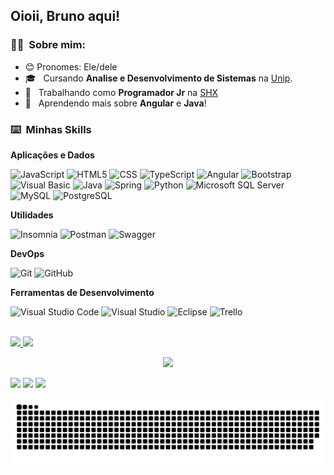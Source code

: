 ## Oioii, Bruno aqui!

<h3> 👨‍🦱 &nbsp;Sobre mim: </h3>

- 😊 Pronomes: Ele/dele
- 🎓 &nbsp; Cursando **Analise e Desenvolvimento de Sistemas** na <a href="https://www.unip.br/">Unip</a>.
- 💼 &nbsp; Trabalhando como **Programador Jr** na <a href="https://shx.com.br/">SHX</a>
- 🌱 &nbsp; Aprendendo mais sobre **Angular** e **Java**!

<h3> ⌨️ &nbsp;Minhas Skills </h3>

**Aplicações e Dados**

![JavaScript](https://img.shields.io/badge/-JavaScript-333333?style=for-the-badge&logo=javascript)
![HTML5](https://img.shields.io/badge/-HTML5-333333?style=for-the-badge&logo=HTML5)
![CSS](https://img.shields.io/badge/-CSS-333333?style=for-the-badge&logo=CSS3&logoColor=1572B6)
![TypeScript](https://img.shields.io/badge/-TypeScript-333333?style=for-the-badge&logo=typescript)
![Angular](https://img.shields.io/badge/-Angular-333333?style=for-the-badge&logo=Angular)
![Bootstrap](https://img.shields.io/badge/Bootstrap-333333?style=for-the-badge&logo=bootstrap&logoColor=white)
![Visual Basic](https://img.shields.io/badge/-Visual%20Basic-333333?style=for-the-badge&logo=visual-studio&logoColor=9d4edd)
![Java](https://img.shields.io/badge/-Java-333333?style=for-the-badge&logo=java)
![Spring](https://img.shields.io/badge/Spring-333333?style=for-the-badge&logo=spring&logoColor=white)
![Python](https://img.shields.io/badge/-Python-333333?style=for-the-badge&logo=python)
![Microsoft SQL Server](https://img.shields.io/badge/-Microsoft%20SQL%20Server-333333?style=for-the-badge&logo=microsoftsqlserver)
![MySQL](https://img.shields.io/badge/-MySQL-333333?style=for-the-badge&logo=mysql)
![PostgreSQL](https://img.shields.io/badge/PostgreSQL-333333?style=for-the-badge&logo=postgresql&logoColor=white)

**Utilidades**

![Insomnia](https://img.shields.io/badge/-Insomnia-333333?style=for-the-badge&logo=insomnia)
![Postman](https://img.shields.io/badge/-Postman-333333?style=for-the-badge&logo=postman)
![Swagger](https://img.shields.io/badge/-Swagger-333333?style=for-the-badge&logo=swagger)

**DevOps**

![Git](https://img.shields.io/badge/-Git-333333?style=for-the-badge&logo=git)
![GitHub](https://img.shields.io/badge/-GitHub-333333?style=for-the-badge&logo=github)

**Ferramentas de Desenvolvimento**

![Visual Studio Code](https://img.shields.io/badge/-Visual%20Studio%20Code-333333?style=for-the-badge&logo=visual-studio-code&logoColor=007ACC)
![Visual Studio](https://img.shields.io/badge/-Visual%20Studio%20-333333?style=for-the-badge&logo=visual-studio&logoColor=007ACC)
![Eclipse](https://img.shields.io/badge/-Eclipse-333333?style=for-the-badge&logo=eclipse&logoColor=007ACC)
![Trello](https://img.shields.io/badge/-Trello-333333?style=for-the-badge&logo=trello&logoColor=007ACC)

<br/>

 <div>
  <a href="https://github.com/Brininhoxd">
  <img height="178em" src="https://github-readme-stats.vercel.app/api?username=Brininhoxd&show_icons=true&theme=dark&include_all_commits=true&count_private=true"/>
  <img height="180em" src="https://github-readme-stats.vercel.app/api/top-langs/?username=Brininhoxd&layout=compact&langs_count=16&theme=dark"/>
<div>
 
 
<p align="center">
  <kbd>
   <img src="https://images6.fanpop.com/image/photos/37500000/Chi-typing-on-a-computer-chis-sweet-home-chis-new-address-37597964-320-240.gif" />
  <kbd/>
</p>

 
<div> 
 
  <a href ="mailto: brunoc.franchini@gmail.com"><img src="https://img.shields.io/badge/Gmail-D14836?style=for-the-badge&logo=gmail&logoColor=white" target="_blank"></a>
  <a href="https://www.linkedin.com/in/bruno-de-campos-franchini-2213871b6/" target="_blank"><img src="https://img.shields.io/badge/-LinkedIn-%230077B5?style=for-the-badge&logo=linkedin&logoColor=white" target="_blank"></a> 
  <a href="https://www.instagram.com/brininho_bru/" target="_blank"><img src="https://img.shields.io/badge/Instagram-E4405F?style=for-the-badge&logo=instagram&logoColor=white" target="_blank"></a> 
  
 
  ![Snake animation](https://github.com/Brininhoxd/Brininhoxd/blob/output/github-contribution-grid-snake.svg)
 
</div>
